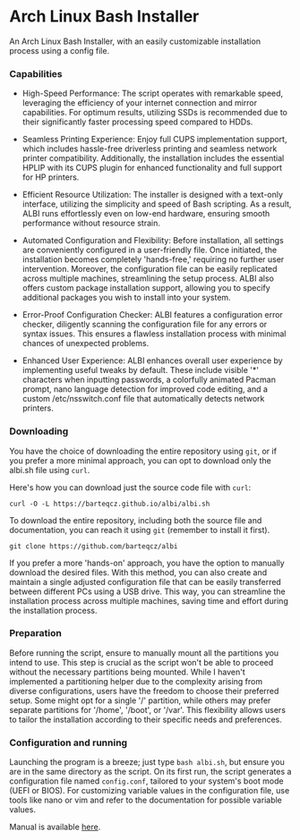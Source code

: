 # Arch Linux Bash Installer
An Arch Linux Bash Installer, with an easily customizable installation process using a config file.

### Capabilities
- High-Speed Performance: The script operates with remarkable speed, leveraging the efficiency of your internet connection and mirror capabilities. For optimum results, utilizing SSDs is recommended due to their significantly faster processing speed compared to HDDs.

- Seamless Printing Experience: Enjoy full CUPS implementation support, which includes hassle-free driverless printing and seamless network printer compatibility. Additionally, the installation includes the essential HPLIP with its CUPS plugin for enhanced functionality and full support for HP printers.

- Efficient Resource Utilization: The installer is designed with a text-only interface, utilizing the simplicity and speed of Bash scripting. As a result, ALBI runs effortlessly even on low-end hardware, ensuring smooth performance without resource strain.

- Automated Configuration and Flexibility: Before installation, all settings are conveniently configured in a user-friendly file. Once initiated, the installation becomes completely 'hands-free,' requiring no further user intervention. Moreover, the configuration file can be easily replicated across multiple machines, streamlining the setup process. ALBI also offers custom package installation support, allowing you to specify additional packages you wish to install into your system.

- Error-Proof Configuration Checker: ALBI features a configuration error checker, diligently scanning the configuration file for any errors or syntax issues. This ensures a flawless installation process with minimal chances of unexpected problems.

- Enhanced User Experience: ALBI enhances overall user experience by implementing useful tweaks by default. These include visible '*' characters when inputting passwords, a colorfully animated Pacman prompt, nano language detection for improved code editing, and a custom /etc/nsswitch.conf file that automatically detects network printers.

### Downloading
You have the choice of downloading the entire repository using `git`, or if you prefer a more minimal approach, you can opt to download only the albi.sh file using `curl`.

Here's how you can download just the source code file with `curl`:

`curl -O -L https://barteqcz.github.io/albi/albi.sh`

To download the entire repository, including both the source file and documentation, you can reach it using `git` (remember to install it first).

`git clone https://github.com/barteqcz/albi`

If you prefer a more 'hands-on' approach, you have the option to manually download the desired files. With this method, you can also create and maintain a single adjusted configuration file that can be easily transferred between different PCs using a USB drive. This way, you can streamline the installation process across multiple machines, saving time and effort during the installation process.

### Preparation
Before running the script, ensure to manually mount all the partitions you intend to use. This step is crucial as the script won't be able to proceed without the necessary partitions being mounted. While I haven't implemented a partitioning helper due to the complexity arising from diverse configurations, users have the freedom to choose their preferred setup. Some might opt for a single '/' partition, while others may prefer separate partitions for '/home', '/boot', or '/var'. This flexibility allows users to tailor the installation according to their specific needs and preferences.

### Configuration and running
Launching the program is a breeze; just type `bash albi.sh`, but ensure you are in the same directory as the script. On its first run, the script generates a configuration file named `config.conf`, tailored to your system's boot mode (UEFI or BIOS). For customizing variable values in the configuration file, use tools like nano or vim and refer to the documentation for possible variable values.

Manual is available [here](https://github.com/barteqcz/albi/blob/main/docs/manual.txt).
